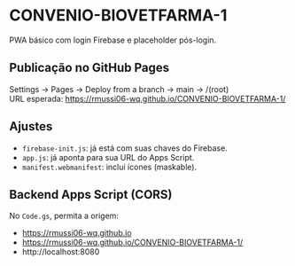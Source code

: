 # CONVENIO-BIOVETFARMA-1

PWA básico com login Firebase e placeholder pós-login.

## Publicação no GitHub Pages
Settings → Pages → Deploy from a branch → main → /(root)  
URL esperada: https://rmussi06-wq.github.io/CONVENIO-BIOVETFARMA-1/

## Ajustes
- `firebase-init.js`: já está com suas chaves do Firebase.
- `app.js`: já aponta para sua URL do Apps Script.
- `manifest.webmanifest`: inclui ícones (maskable).

## Backend Apps Script (CORS)
No `Code.gs`, permita a origem:
- https://rmussi06-wq.github.io
- https://rmussi06-wq.github.io/CONVENIO-BIOVETFARMA-1/
- http://localhost:8080
